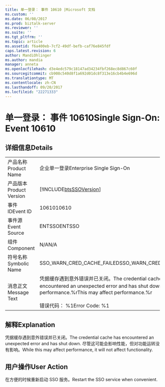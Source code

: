 ```yaml
---
title: 单一登录： 事件 10610 |Microsoft 文档
ms.custom: ''
ms.date: 06/08/2017
ms.prod: biztalk-server
ms.reviewer: ''
ms.suite: ''
ms.tgt_pltfrm: ''
ms.topic: article
ms.assetid: f6a400eb-7cf2-49df-befb-caf76e845fdf
caps.latest.revision: 6
author: MandiOhlinger
ms.author: mandia
manager: anneta
ms.openlocfilehash: d3e4edc579c18147ad34234fbf268ec8d867c60f
ms.sourcegitcommit: cb908c540d8f1a692d01dc8f313e16cb4b4e696d
ms.translationtype: MT
ms.contentlocale: zh-CN
ms.lasthandoff: 09/20/2017
ms.locfileid: "22271333"
---
```

# <a name="single-sign-on-event-10610"></a><span data-ttu-id="ebdec-102">单一登录： 事件 10610</span><span class="sxs-lookup"><span data-stu-id="ebdec-102">Single Sign-On: Event 10610</span></span>
## <a name="details"></a><span data-ttu-id="ebdec-103">详细信息</span><span class="sxs-lookup"><span data-stu-id="ebdec-103">Details</span></span>  
  
|||  
|-|-|  
|<span data-ttu-id="ebdec-104">产品名称</span><span class="sxs-lookup"><span data-stu-id="ebdec-104">Product Name</span></span>|<span data-ttu-id="ebdec-105">企业单一登录</span><span class="sxs-lookup"><span data-stu-id="ebdec-105">Enterprise Single Sign-On</span></span>|  
|<span data-ttu-id="ebdec-106">产品版本</span><span class="sxs-lookup"><span data-stu-id="ebdec-106">Product Version</span></span>|[!INCLUDE[btsSSOVersion](../includes/btsssoversion-md.md)]|  
|<span data-ttu-id="ebdec-107">事件 ID</span><span class="sxs-lookup"><span data-stu-id="ebdec-107">Event ID</span></span>|<span data-ttu-id="ebdec-108">10610</span><span class="sxs-lookup"><span data-stu-id="ebdec-108">10610</span></span>|  
|<span data-ttu-id="ebdec-109">事件源</span><span class="sxs-lookup"><span data-stu-id="ebdec-109">Event Source</span></span>|<span data-ttu-id="ebdec-110">ENTSSO</span><span class="sxs-lookup"><span data-stu-id="ebdec-110">ENTSSO</span></span>|  
|<span data-ttu-id="ebdec-111">组件</span><span class="sxs-lookup"><span data-stu-id="ebdec-111">Component</span></span>|<span data-ttu-id="ebdec-112">N/A</span><span class="sxs-lookup"><span data-stu-id="ebdec-112">N/A</span></span>|  
|<span data-ttu-id="ebdec-113">符号名称</span><span class="sxs-lookup"><span data-stu-id="ebdec-113">Symbolic Name</span></span>|<span data-ttu-id="ebdec-114">SSO_WARN_CRED_CACHE_FAILED</span><span class="sxs-lookup"><span data-stu-id="ebdec-114">SSO_WARN_CRED_CACHE_FAILED</span></span>|  
|<span data-ttu-id="ebdec-115">消息正文</span><span class="sxs-lookup"><span data-stu-id="ebdec-115">Message Text</span></span>|<span data-ttu-id="ebdec-116">凭据缓存遇到意外错误并已关闭。</span><span class="sxs-lookup"><span data-stu-id="ebdec-116">The credential cache has encountered an unexpected error and has shut down.</span></span> <span data-ttu-id="ebdec-117">这可能会影响 performance.%r</span><span class="sxs-lookup"><span data-stu-id="ebdec-117">This may affect performance.%r</span></span><br /><br /> <span data-ttu-id="ebdec-118">错误代码： %1</span><span class="sxs-lookup"><span data-stu-id="ebdec-118">Error Code: %1</span></span>|  
  
## <a name="explanation"></a><span data-ttu-id="ebdec-119">解释</span><span class="sxs-lookup"><span data-stu-id="ebdec-119">Explanation</span></span>  
 <span data-ttu-id="ebdec-120">凭据缓存遇到意外错误并已关闭。</span><span class="sxs-lookup"><span data-stu-id="ebdec-120">The credential cache has encountered an unexpected error and has shut down.</span></span> <span data-ttu-id="ebdec-121">尽管这可能会影响性能，但对功能运转没有影响。</span><span class="sxs-lookup"><span data-stu-id="ebdec-121">While this may affect performance, it will not affect functionality.</span></span>  
  
## <a name="user-action"></a><span data-ttu-id="ebdec-122">用户操作</span><span class="sxs-lookup"><span data-stu-id="ebdec-122">User Action</span></span>  
 <span data-ttu-id="ebdec-123">在方便的时候重新启动 SSO 服务。</span><span class="sxs-lookup"><span data-stu-id="ebdec-123">Restart the SSO service when convenient.</span></span>